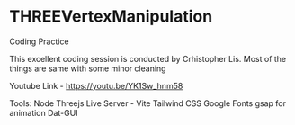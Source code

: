 # THREEVertexManipulation
Coding Practice

This excellent coding session is conducted by Crhistopher Lis.
Most of the things are same with some minor cleaning

Youtube Link - https://youtu.be/YK1Sw_hnm58

Tools:
Node
Threejs
Live Server - Vite
Tailwind CSS
Google Fonts
gsap for animation
Dat-GUI


